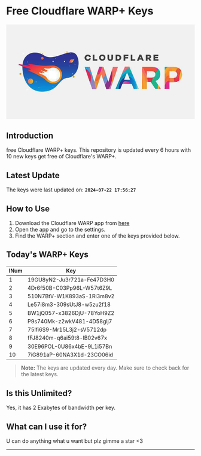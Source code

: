
# Free Cloudflare WARP+ Keys

![Banner](asset/IMG_20240629_142710_129.jpg)

## Introduction

free Cloudflare WARP+ keys. This repository is updated every 6 hours with 10 new keys get free of Cloudflare's WARP+.

## Latest Update

The keys were last updated on: **`2024-07-22 17:56:27`**

## How to Use

1. Download the Cloudflare WARP app from [here](https://1.1.1.1/)
2. Open the app and go to the settings.
3. Find the WARP+ section and enter one of the keys provided below.

## Today's WARP+ Keys

| INum | Key |
|-------|-----|
| 1     | 19GU8yN2-Ju3r721a-Fe47D3H0               |
| 2     | 4Dr6f50B-C03Pp96L-W57t6Z9L               |
| 3     | 510N7BtV-W1K893aS-1Ri3m8v2               |
| 4     | Le57i8m3-309sUtJ8-w5zu2f18               |
| 5     | BW1jQ057-x3826DjU-78YoH9Z2               |
| 6     | P9s740Mk-z2wkV481-4D58glj7               |
| 7     | 75lfi6S9-Mr15L3j2-sV5712dp               |
| 8     | fFJ8240m-q6ai59t8-lB02v67x               |
| 9     | 30E96POL-0U86x4bE-9L1i57Bn               |
| 10    | 7iG891aP-60NA3X1d-23CO06id               |


> **Note:** The keys are updated every day. Make sure to check back for the latest keys.

## Is this Unlimited?

Yes, it has 2 Exabytes of bandwidth per key.

## What can I use it for?
U can do anything what u want but plz gimme a star <3

---

